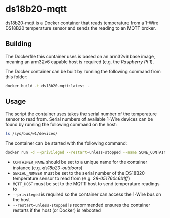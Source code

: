 # ds18b20-mqtt

ds18b20-mqtt is a Docker container that reads temperature from a 1-Wire DS18B20 temperature sensor and sends the reading to an MQTT broker.

## Building

The Dockerfile this container uses is based on an arm32v6 base image, meaning an arm32v6 capable host is required (e.g. the *Raspberry Pi 1*).

The Docker container can be built by running the following command from this folder:

```sh
docker build -t ds18b20-mqtt:latest .
```

## Usage

The script the container uses takes the serial number of the temperature sensor to read from. Serial numbers of available 1-Wire devices can be found by running the following command on the host:

```sh
ls /sys/bus/w1/devices/
```

The container can be started with the following command:

```sh
docker run -d --privileged --restart=unless-stopped --name SOME_CONTAINER_NAME ds18b20-mqtt SERIAL_NUMBER MQTT_HOST
```

- `CONTAINER_NAME` should be set to a unique name for the container instance (e.g. *ds18b20-outdoors*)
- `SERIAL_NUMBER` must be set to the serial number of the DS18B20 temperature sensor to read from (e.g. *28-051760c6b1ff*)
- `MQTT_HOST` must be set to the MQTT host to send temperature readings to
- `--privileged` is required so the container can access the 1-Wire bus on the host
- `--restart=unless-stopped` is recommended ensures the container restarts if the host (or Docker) is rebooted
